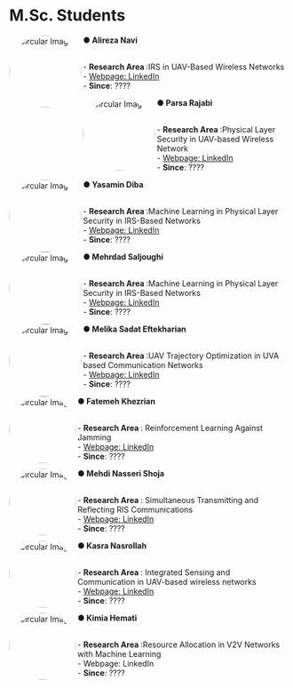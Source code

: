# **M.Sc. Students**

<p>
  <img src="https://github.com/user-attachments/assets/0b4a7a88-311e-4a8f-8d0c-267f3d9f1076" alt="Circular Image" style="border-radius: 50%;" align="left" width="130" height="130"><span>  <p><strong>  &#x25CF; Alireza Navi </strong></p></span> 
    <br>  <span class="ban2"> - <b> Research Area </b>:IRS in UAV-Based Wireless Networks 
    <br> - <a href="https://www.linkedin.com/in/alirezanavi">   Webpage: LinkedIn </a>
    <br>  - <b>Since</b>: ????  </span>
    </p>
    
<p>
  <img src="https://github.com/user-attachments/assets/a429cde9-10d1-4361-8b1b-b90557b87e3d" alt="Circular Image" style="border-radius: 50%;" align="left" width="130" height="130"><span>  <p><strong> &#x25CF; Parsa Rajabi </strong></p></span> 
    <br>  <span class="ban2"> - <b> Research Area </b>:Physical Layer Security in UAV-based Wireless Network 
    <br> - <a href="https://www.linkedin.com/in/parsa-rajabi-193785231">   Webpage: LinkedIn </a>
    <br>  - <b>Since</b>: ????  </span>
    </p>

<p>
  <img src="https://github.com/user-attachments/assets/f710cd1a-33c3-4cd2-a1bd-9b7d1c0f215a" alt="Circular Image" style="border-radius: 50%;" align="left" width="130" height="130"><span>  <p><strong> &#x25CF; Yasamin Diba </strong></p></span> 
    <br>  <span class="ban2"> - <b> Research Area </b>:Machine Learning in Physical Layer Security in IRS-Based Networks 
    <br> - <a href="https://www.linkedin.com">   Webpage: LinkedIn </a>
    <br>  - <b>Since</b>: ????  </span>
    </p>

<p>
  <img src="https://github.com/user-attachments/assets/915dcfd7-07c4-4254-b311-fbe3c6518fbe" alt="Circular Image" style="border-radius: 50%;" align="left" width="130" height="130"><span>  <p><strong> &#x25CF; Mehrdad Saljoughi </strong></p></span> 
    <br>  <span class="ban2"> - <b> Research Area </b>:Machine Learning in Physical Layer Security in IRS-Based Networks
    <br> - <a href="[https://www.linkedin.com/in/alirezanavi](https://www.linkedin.com/in/mehrdad-saljoughi-a341081aa)">   Webpage: LinkedIn </a>
    <br>  - <b>Since</b>: ????  </span>
    </p>

<p>
  <img src="https://github.com/user-attachments/assets/06718848-debb-47b8-8450-52d0f7fd6fb1" alt="Circular Image" style="border-radius: 50%;" align="left" width="130" height="130"><span>  <p><strong> &#x25CF; Melika Sadat Eftekharian </strong></p></span> 
    <br>  <span class="ban2"> - <b> Research Area </b>:UAV Trajectory Optimization in UVA based Communication Networks 
    <br> - <a href="http://linkedin.com/in/melika-e-68598b223">   Webpage: LinkedIn </a>
    <br>  - <b>Since</b>: ????  </span>
    </p>
     
<p>
  <img src="https://github.com/user-attachments/assets/740b98ab-121d-4696-b24f-512791f9406b" alt="Circular Image" style="border-radius: 50%;" align="left" width="120" height="120"><span>  <p><strong> &#x25CF; Fatemeh Khezrian </strong></p></span> 
    <br>  <span class="ban2"> - <b> Research Area </b>: Reinforcement Learning Against Jamming 
    <br> - <a href="https://www.linkedin.com/in/fatemeh-khezrian-23457a197">   Webpage: LinkedIn </a>
    <br>  - <b>Since</b>: ????  </span>
    </p>

<p>
  <img src="https://github.com/user-attachments/assets/f8c2d69e-e54f-4de4-a8cc-91c7932436ca" alt="Circular Image" style="border-radius: 50%;" align="left" width="120" height="120"><span>  <p><strong> &#x25CF; Mehdi Nasseri Shoja </strong></p></span> 
    <br>  <span class="ban2"> - <b> Research Area </b>: Simultaneous Transmitting and Reflecting RIS Communications
    <br> - <a href="https://www.linkedin.com/in/mehdi-nasseri-shoja">   Webpage: LinkedIn </a>
    <br>  - <b>Since</b>: ????  </span>
    </p>
    
<p>
  <img src="https://github.com/user-attachments/assets/c04cec98-af2e-4937-83ca-a9337f2c1add" alt="Circular Image" style="border-radius: 50%;" align="left" width="120" height="120"><span>  <p><strong> &#x25CF; Kasra Nasrollah </strong></p></span> 
    <br>  <span class="ban2"> - <b> Research Area </b>: Integrated Sensing and Communication in UAV-based wireless networks
    <br> - <a href="https://www.linkedin.com/in/kasra-nasrollah-232712213">   Webpage: LinkedIn </a>
    <br>  - <b>Since</b>: ????  </span>
    </p>    
    
<p>
  <img src="https://github.com/user-attachments/assets/644197c2-ca9e-4661-840b-0656b694ebc7" alt="Circular Image" style="border-radius: 50%;" align="left" width="120" height="120"><span>  <p><strong> &#x25CF; Kimia Hemati </strong></p></span> 
    <br>  <span class="ban2"> - <b> Research Area </b>:Resource Allocation in V2V Networks with Machine Learning
    <br> -   Webpage: LinkedIn 
    <br>  - <b>Since</b>: ????  </span>
    </p>  

